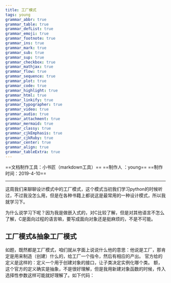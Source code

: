 ```yaml
---
title: 工厂模式
tags: young
grammar_abbr: true
grammar_table: true
grammar_defList: true
grammar_emoji: true
grammar_footnote: true
grammar_ins: true
grammar_mark: true
grammar_sub: true
grammar_sup: true
grammar_checkbox: true
grammar_mathjax: true
grammar_flow: true
grammar_sequence: true
grammar_plot: true
grammar_code: true
grammar_highlight: true
grammar_html: true
grammar_linkify: true
grammar_typographer: true
grammar_video: true
grammar_audio: true
grammar_attachment: true
grammar_mermaid: true
grammar_classy: true
grammar_cjkEmphasis: true
grammar_cjkRuby: true
grammar_center: true
grammar_align: true
grammar_tableExtra: true
---
```

==文档制作工具：小书匠（markdown工具）==
==制作人     ：young==
==制作时间：2019-4-10==


----------

这周我们来聊聊设计模式中的工厂模式，这个模式当初我们学习python的时候听过，不过我没怎么用，但是在各种书籍上都说这是最常用的一种设计模式，所以我就学习下。

为什么说学习下呢？因为我是做嵌入式的，对C比较了解，但是对其他语言不怎么了解，C是面向过程的语言嘛，要写成面向对象还是挺麻烦的，不是不可能。

## 工厂模式&抽象工厂模式

如题，既然都是工厂模式，咱们就从字面上说说什么他的意思：他说是工厂，那肯定是用来制造（创建）什么的，给工厂一个指令，然后有相应的产出。
官方给的定义是这样的：定义一个用于创建对象的接口，让子类决定实例化哪个类。
额，这个官方的定义确实是抽象，不是很好理解，但是我用新建对象函数的时候，传入选择性参数这样可能就好理解了。如下代码：






















